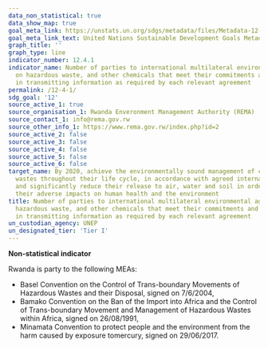 ```yaml
---
data_non_statistical: true
data_show_map: true
goal_meta_link: https://unstats.un.org/sdgs/metadata/files/Metadata-12-04-01.pdf
goal_meta_link_text: United Nations Sustainable Development Goals Metadata (pdf 782kB)
graph_title: ''
graph_type: line
indicator_number: 12.4.1
indicator_name: Number of parties to international multilateral environmental agreements
  on hazardous waste, and other chemicals that meet their commitments and obligations
  in transmitting information as required by each relevant agreement
permalink: /12-4-1/
sdg_goal: '12'
source_active_1: true
source_organisation_1: Rwanda Enveronment Management Authority (REMA)
source_contact_1: info@rema.gov.rw 
source_other_info_1: https://www.rema.gov.rw/index.php?id=2 
source_active_2: false
source_active_3: false
source_active_4: false
source_active_5: false
source_active_6: false
target_name: By 2020, achieve the environmentally sound management of chemicals and all
  wastes throughout their life cycle, in accordance with agreed international frameworks,
  and significantly reduce their release to air, water and soil in order to minimize
  their adverse impacts on human health and the environment
title: Number of parties to international multilateral environmental agreements on
  hazardous waste, and other chemicals that meet their commitments and obligations
  in transmitting information as required by each relevant agreement
un_custodian_agency: UNEP
un_designated_tier: 'Tier I'
---
```

**Non-statistical indicator**

Rwanda is party to the following MEAs:

* Basel Convention on the Control of Trans-boundary Movements of Hazardous Wastes and their Disposal, signed on 7/6/2004,
* Bamako Convention on the Ban of the Import into Africa and the Control of Trans-boundary Movement and Management of Hazardous Wastes within Africa, signed on 26/08/1991,
* Minamata Convention to protect people and the environment from the harm caused by exposure tomercury, signed on 29/06/2017.
